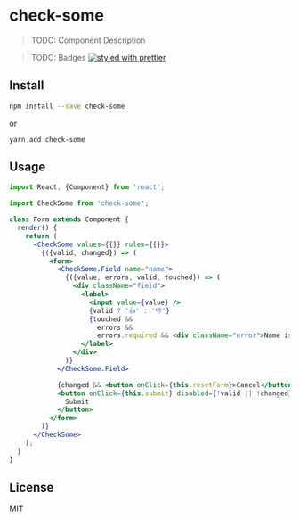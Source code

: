 # check-some

> TODO: Component Description

> TODO: Badges
[![styled with prettier](https://img.shields.io/badge/styled_with-prettier-ff69b4.svg)](https://github.com/prettier/prettier)

## Install

```bash
npm install --save check-some
```

or

```
yarn add check-some
```

## Usage

```jsx
import React, {Component} from 'react';

import CheckSome from 'check-some';

class Form extends Component {
  render() {
    return (
      <CheckSome values={{}} rules={{}}>
        {({valid, changed}) => (
          <form>
            <CheckSome.Field name="name">
              {({value, errors, valid, touched}) => (
                <div className="field">
                  <label>
                    <input value={value} />
                    {valid ? '👍' : '👎'}
                    {touched &&
                      errors &&
                      errors.required && <div className="error">Name is required.</div>}
                  </label>
                </div>
              )}
            </CheckSome.Field>

            {changed && <button onClick={this.resetForm}>Cancel</button>}
            <button onClick={this.submit} disabled={!valid || !changed}>
              Submit
            </button>
          </form>
        )}
      </CheckSome>
    );
  }
}
```

## License

MIT
